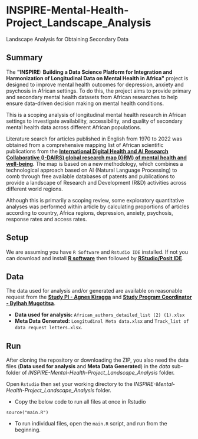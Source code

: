 # INSPIRE-Mental-Health-Project_Landscape_Analysis
Landscape Analysis for Obtaining Secondary Data

## Summary

The **"INSPIRE: Building a Data Science Platform for Integration and Harmonization of Longitudinal Data on Mental Health in Africa"** project is designed to improve mental health outcomes for depression, anxiety and psychosis in African settings. To do this, the project aims to provide primary and secondary mental health datasets from African researches to help ensure data-driven decision making on mental health conditions. 

This is a scoping analysis of longitudinal mental health research in African settings to investigate availability, accessibility, and quality of secondary mental health data across different African populations.

Literature search for articles published in English from 1970 to 2022 was obtained from a comprehensive mapping list of African scientific publications from the [**International Digital Health and AI Research Collaborative (I-DAIRS) global research map (GRM) of mental health and well-being**](https://mentalhealth.i-dair.org/#/home). The map is based on a new methodology, which combines a technological approach based on AI (Natural Language Processing) to comb through free available databases of patents and publications to provide a landscape of Research and Development (R&D) activities across different world regions.

Although this is primarily a scoping review, some exploratory quantitative analyses was performed within article by calculating proportions of articles according to country, Africa regions, depression, anxiety, psychosis, response rates and access rates.

## Setup

We are assuming you have `R Software` and `Rstudio IDE` installed. If not you can download and install [**R software**](https://www.r-project.org/) then followed by [**RStudio/Posit IDE**](https://posit.co/download/rstudio-desktop/).

## Data

The data used for analysis and/or generated are available on reasonable request from the [**Study PI - Agnes Kiragga**](mailto:akiragga@aphrc.org?subject=[GitHub]%20Source%20Han%20Sans) and [**Study Program Coordinator - Bylhah Mugotitsa**](mailto:bmugotitsa@aphrc.org?subject=[GitHub]%20Source%20Han%20Sans).

- **Data used for analysis:** `African_authors_detailed_list (2) (1).xlsx`
- **Meta Data Generated:** `Longitudinal Meta data.xlsx` and `Track_list of data request letters.xlsx`. 

## Run

After cloning the repository or downloading the ZIP, you also need the data files (**Data used for analysis** and **Meta Data Generated**) in the _data_ sub-folder of _INSPIRE-Mental-Health-Project_Landscape_Analysis_ folder.

Open `Rstudio` then set your working directory to the _INSPIRE-Mental-Health-Project_Landscape_Analysis_ folder. 

- Copy the below code to run all files at once in Rstudio

```
source("main.R")

```
- To run individual files, open the `main.R` script, and run from the beginning.

